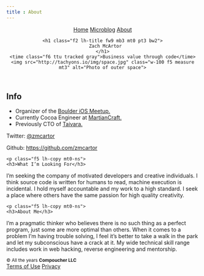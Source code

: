 ```yaml
---
title : About
---
```


<html lang="en">
<head>
<title>{{ page.title }}</title>
<meta name="description" content="Compoucher, Zach McArtor digital products">
  <meta charset="utf-8">
<meta http-equiv="X-UA-Compatible" content="IE=Edge">
<meta name="author" content="@zmcartor">
<meta name="viewport" content="width=device-width, initial-scale=1">
<link rel="stylesheet" href="https://unpkg.com/tachyons/css/tachyons.min.css">
</head>

<body class="w-100 sans-serif bg-white">
  
  <header class="cf ph3 ph5-ns pv5 fn fl-ns w-50-ns pr4-ns">
 
  <nav class="bt bb tc mw7 center mt0">
    <a class="f6 f5-l link bg-animate black-80 hover-bg-lightest-blue dib pa3 ph4-l" href="/">Home</a>
    <a class="f6 f5-l link bg-animate black-80 hover-bg-light-green dib pa3
      ph4-l" href="/posts">Microblog</a>
       <a class="f6 f5-l link bg-animate black-80 hover-bg-light-pink dib pa3 ph4-l" href="/about">About</a>
     </nav>

    <h1 class="f2 lh-title fw9 mb3 mt0 pt3 bw2">
      Zach McArtor
    </h1>
    <time class="f6 ttu tracked gray">Business value through code</time>
    <img src="http://tachyons.io/img/space.jpg" class="w-100 f5 measure mt3" alt="Photo of outer space">
  </header>

  <article class="fn fl-ns w-50-ns cf ph3 ph4-ns pv5-ns pv3 measure">
  <h2 class="mt0"> Info </h2>
    <p class="f5 lh-copy mt0-ns">
<ul class = "list pl0">
  <li>Organizer of the <a class="f5 fw6 black link hover-red" href="http://www.meetup.com/Boulder-iOS/">Boulder iOS Meetup.</a></li>
  <li>Currently Cocoa Engineer at <a class="f5 fw6 black link hover-red" href="http://martiancraft.com">MartianCraft.</a></li>
  <li>Previously CTO of <a class="f5 fw6 black link hover-red" href="http://www.taivara.com" title="Taivara">Taivara.</a></li>
</ul>

<p>Twitter: <a class="fw6 black link hover-red" href="http://twitter.com/#!/zmcartor" title="Twitter">@zmcartor</a></p>

<p>Github: <a class="fw6 black link hover-red" href="https://github.com/zmcartor" title="GitHub">https://github.com/zmcartor</a></p>
    </p>

    <p class="f5 lh-copy mt0-ns">
    <h3>What I’m Looking For</h3>
I’m seeking the company of motivated developers and creative individuals. I think source code is written for humans to read, machine execution is incidental. I hold myself accountable and my work to a high standard. I seek a place where others have the same passion for high quality creativity.
    </p>

    <p class="f5 lh-copy mt0-ns">
    <h3>About Me</h3>
I’m a pragmatic thinker who believes there is no such thing as a perfect program, just some are more optimal than others. When it comes to a problem I’m having trouble solving, I feel it’s better to take a walk in the park and let my subconscious have a crack at it. My wide technical skill range includes work in web hacking, reverse engineering and mentorship.
</p>
  </article>

<footer class="pv4 ph3 ph5-m ph6-l mid-gray cb">
  <small class="f6 db tc">© All the years <b class="ttu">Compoucher LLC</b></small>
  <div class="tc mt3">
    <a href="/terms.html"    title="Terms" class="f6 dib ph2 link mid-gray dim">Terms of Use</a>
    <a href="/privacy.html"  title="Privacy" class="f6 dib ph2 link mid-gray dim">Privacy</a>
  </div>
</footer>
</body>
</html>

